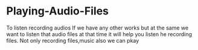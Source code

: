 # Playing-Audio-Files
To listen recording audios
If we have any other works but at the same we want to listen that audio files at that time it will help you listen he recording files. Not only recording files,music also we can pkay
